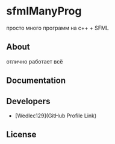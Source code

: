 # sfmlManyProg





просто много программ на c++ + SFML







## About

отлично работает всё

## Documentation



## Developers

- [Wedlec129](GitHub Profile Link)

## License

